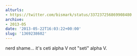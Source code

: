 ```yaml
---
alturls:
- https://twitter.com/bismark/status/337237256869908480
archive:
- 2013-05
date: '2013-05-22T16:03:22+00:00'
slug: '1369238602'
---
```


nerd shame... it's ceti alpha V not "seti" alpha V.

